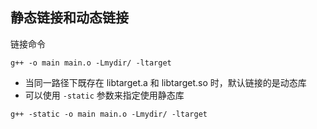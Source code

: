 ## 静态链接和动态链接

链接命令
```shell
g++ -o main main.o -Lmydir/ -ltarget
```

+ 当同一路径下既存在 libtarget.a 和 libtarget.so 时，默认链接的是动态库
+ 可以使用 `-static` 参数来指定使用静态库

```shell
g++ -static -o main main.o -Lmydir/ -ltarget
```
